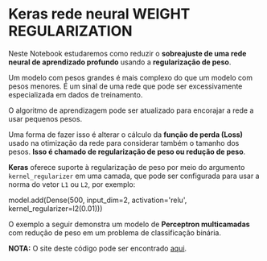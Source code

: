 # Keras rede neural WEIGHT REGULARIZATION

Neste Notebook estudaremos como reduzir o **sobreajuste de uma rede neural de aprendizado profundo** usando a **regularização de peso**.

Um modelo com pesos grandes é mais complexo do que um modelo com pesos menores. É um sinal de uma rede que pode ser excessivamente especializada em dados de treinamento.

O algoritmo de aprendizagem pode ser atualizado para encorajar a rede a usar pequenos pesos.


Uma forma de fazer isso é alterar o cálculo da **função de perda (Loss)** usado na otimização da rede para considerar também o tamanho dos pesos. **Isso é chamado de regularização de peso ou redução de peso**.

**Keras** oferece suporte à regularização de peso por meio do argumento ``kernel_regularizer`` em uma camada, que pode ser configurada para usar a norma do vetor ``L1`` ou ``L2``, por exemplo:

model.add(Dense(500, input_dim=2, activation='relu', kernel_regularizer=l2(0.01)))

O exemplo a seguir demonstra um modelo de **Perceptron multicamadas** com redução de peso em um problema de classificação binária.




**NOTA:**
O site deste código pode ser encontrado [aqui](https://machinelearningmastery.com/better-deep-learning-neural-networks-crash-course/).
